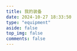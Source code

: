 ```yaml
---
title: 我的装备
date: 2024-10-27 18:33:50
type: "equipment"
aside: false
top_img: false
comments: false
---
```

